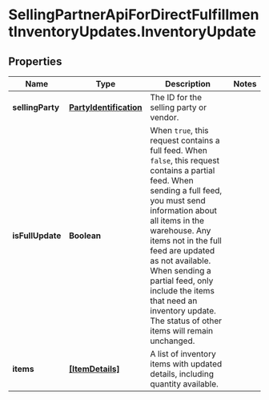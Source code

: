 # SellingPartnerApiForDirectFulfillmentInventoryUpdates.InventoryUpdate

## Properties
Name | Type | Description | Notes
------------ | ------------- | ------------- | -------------
**sellingParty** | [**PartyIdentification**](PartyIdentification.md) | The ID for the selling party or vendor. | 
**isFullUpdate** | **Boolean** | When `true`, this request contains a full feed. When `false`, this request contains a partial feed. When sending a full feed, you must send information about all items in the warehouse. Any items not in the full feed are updated as not available. When sending a partial feed, only include the items that need an inventory update. The status of other items will remain unchanged. | 
**items** | [**[ItemDetails]**](ItemDetails.md) | A list of inventory items with updated details, including quantity available. | 


